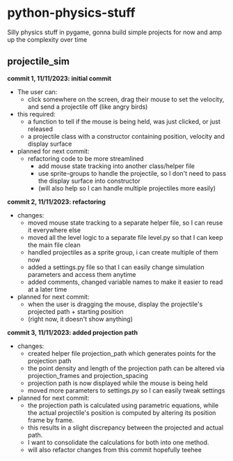 # python-physics-stuff

Silly physics stuff in pygame, gonna build simple projects for now and amp up the complexity over time

## projectile_sim

**commit 1, 11/11/2023: initial commit**

- The user can:
  - click somewhere on the screen, drag their mouse to set the velocity, and send a projectile off (like angry birds)
- this required:
  - a function to tell if the mouse is being held, was just clicked, or just released
  - a projectile class with a constructor containing position, velocity and display surface
- planned for next commit:
  - refactoring code to be more streamlined
    - add mouse state tracking into another class/helper file
    - use sprite-groups to handle the projectile, so I don't need to pass the display surface into constructor
    - (will also help so I can handle multiple projectiles more easily)

**commit 2, 11/11/2023: refactoring**

- changes:
  - moved mouse state tracking to a separate helper file, so I can reuse it everywhere else
  - moved all the level logic to a separate file level.py so that I can keep the main file clean
  - handled projectiles as a sprite group, i can create multiple of them now
  - added a settings.py file so that I can easily change simulation parameters and access them anytime
  - added comments, changed variable names to make it easier to read at a later time
- planned for next commit:
  - when the user is dragging the mouse, display the projectile's projected path + starting position
  - (right now, it doesn't show anything)

**commit 3, 11/11/2023: added projection path**

- changes:
  - created helper file projection_path which generates points for the projection path
  - the point density and length of the projection path can be altered via projection_frames and projection_spacing
  - projection path is now displayed while the mouse is being held
  - moved more parameters to settings.py so I can easily tweak settings
- planned for next commit:
  - the projection path is calculated using parametric equations, while the actual projectile's position is computed by altering its position frame by frame.
  - this results in a slight discrepancy between the projected and actual path.
  - I want to consolidate the calculations for both into one method.
  - will also refactor changes from this commit hopefully teehee
